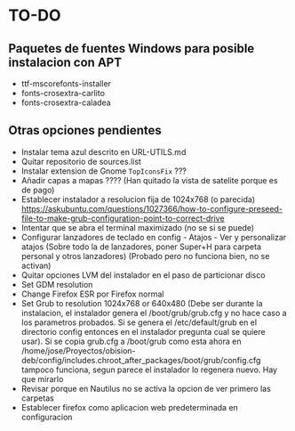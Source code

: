 # TO-DO
## Paquetes de fuentes Windows para posible instalacion con APT
- ttf-mscorefonts-installer
- fonts-crosextra-carlito 
- fonts-crosextra-caladea

## Otras opciones pendientes
- Instalar tema azul descrito en URL-UTILS.md
- Quitar repositorio de sources.list
- Instalar extension de Gnome `TopIconsFix` ???
- Añadir capas a mapas ???? (Han quitado la vista de satelite porque es de pago)
- Establecer instalador a resolucion fija de 1024x768 (o parecida)
  https://askubuntu.com/questions/1027366/how-to-configure-preseed-file-to-make-grub-configuration-point-to-correct-drive
- Intentar que se abra el terminal maximizado (no se si se puede)
- Configurar lanzadores de teclado en config - Atajos - Ver y personalizar atajos (Sobre todo la de lanzadores, poner Super+H para carpeta personal y otros lanzadores) (Probado pero no funciona bien, no se activan)
- Quitar opciones LVM del instalador en el paso de particionar disco
- Set GDM resolution
- Change Firefox ESR por Firefox normal
- Set Grub to resolution 1024x768 or 640x480 (Debe ser durante la instalacion, el instalador genera el /boot/grub/grub.cfg y no hace caso a los parametros probados. Si se genera el /etc/default/grub en el directorio config entonces en el instalador pregunta cual se quiere usar). Si se copia grub.cfg a /boot/grub como esta ahora en /home/jose/Proyectos/obision-deb/config/includes.chroot_after_packages/boot/grub/config.cfg tampoco funciona, segun parece el instalador lo regenera nuevo. Hay que mirarlo
- Revisar porque en Nautilus no se activa la opcion de ver primero las carpetas
- Establecer firefox como aplicacion web predeterminada en configuracion